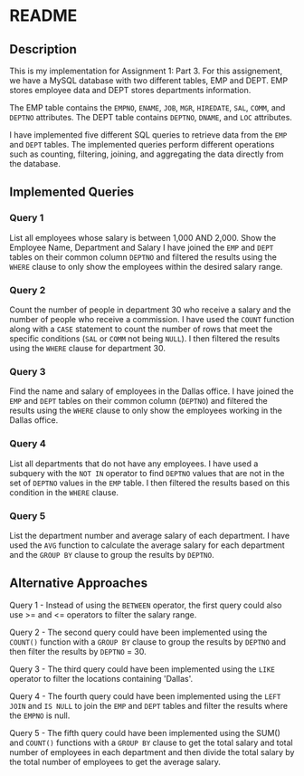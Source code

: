 # README

## Description

This is my implementation for Assignment 1: Part 3.
For this assignement, we have a MySQL database with two different tables, EMP and DEPT. EMP stores employee data and DEPT stores departments information.

The EMP table contains the `EMPNO`, `ENAME`, `JOB`, `MGR`, `HIREDATE`, `SAL`, `COMM`, and `DEPTNO` attributes.
The DEPT table contains `DEPTNO`, `DNAME`, and `LOC` attributes.

I have implemented five different SQL queries to retrieve data from the `EMP` and `DEPT` tables.
The implemented queries perform different operations such as counting, filtering, joining, and aggregating the data directly from the database.

## Implemented Queries

### Query 1
List all employees whose salary is between 1,000 AND 2,000. Show the Employee Name, Department and Salary
I have joined the `EMP` and `DEPT` tables on their common column `DEPTNO` and filtered the results using the `WHERE` clause to only show the employees within the desired salary range.

### Query 2
Count the number of people in department 30 who receive a salary and the number of people who receive a commission.
I have used the `COUNT` function along with a `CASE` statement to count the number of rows that meet the specific conditions (`SAL` or `COMM` not being `NULL`).
I then filtered the results using the `WHERE` clause for department 30.

### Query 3
Find the name and salary of employees in the Dallas office.
I have joined the `EMP` and `DEPT` tables on their common column (`DEPTNO`) and filtered the results using the `WHERE` clause to only show the employees working in the Dallas office.

### Query 4
List all departments that do not have any employees.
I have used a subquery with the `NOT IN` operator to find `DEPTNO` values that are not in the set of `DEPTNO` values in the `EMP` table.
I then filtered the results based on this condition in the `WHERE` clause.

### Query 5
List the department number and average salary of each department.
I have used the `AVG` function to calculate the average salary for each department and the `GROUP BY` clause to group the results by `DEPTNO`.


## Alternative Approaches

Query 1 - Instead of using the `BETWEEN` operator, the first query could also use >= and <= operators to filter the salary range.

Query 2 - The second query could have been implemented using the `COUNT()` function with a `GROUP BY` clause to group the results by `DEPTNO` and then filter the results by `DEPTNO` = 30.

Query 3 - The third query could have been implemented using the `LIKE` operator to filter the locations containing 'Dallas'.

Query 4 - The fourth query could have been implemented using the `LEFT JOIN` and `IS NULL` to join the `EMP` and `DEPT` tables and filter the results where the `EMPNO` is null.

Query 5 - The fifth query could have been implemented using the SUM() and `COUNT()` functions with a `GROUP BY` clause to get the total salary and total number of employees in each department and then divide the total salary by the total number of employees to get the average salary.